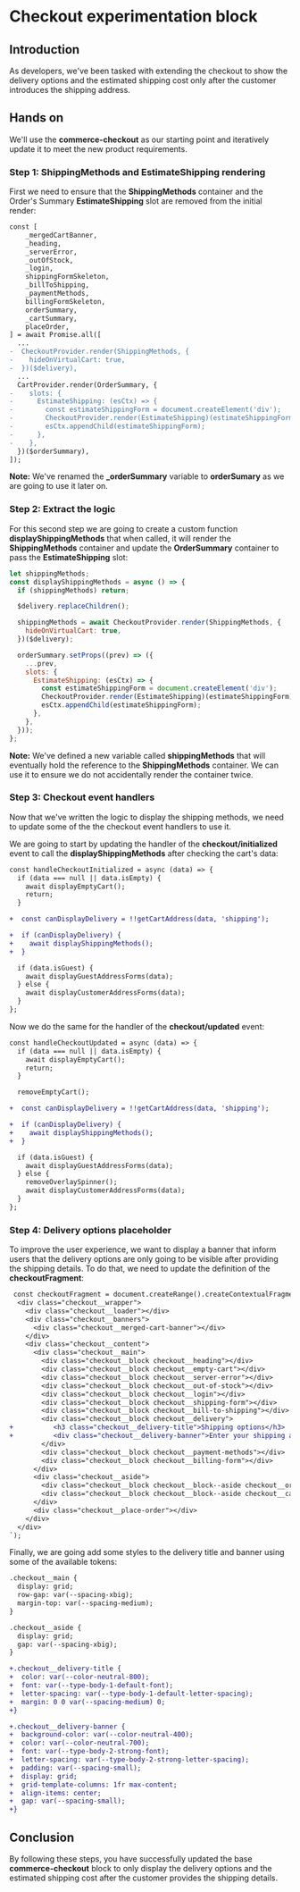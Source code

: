 # Checkout experimentation block

## Introduction

As developers, we've been tasked with extending the checkout to show the delivery options and the estimated shipping cost only after the customer introduces the shipping address.

## Hands on

We'll use the **commerce-checkout** as our starting point and iteratively update it to meet the new product requirements.

### Step 1: ShippingMethods and EstimateShipping rendering

First we need to ensure that the **ShippingMethods** container and the Order's Summary **EstimateShipping** slot are removed from the initial render:

```diff
const [
    _mergedCartBanner,
    _heading,
    _serverError,
    _outOfStock,
    _login,
    shippingFormSkeleton,
    _billToShipping,
    _paymentMethods,
    billingFormSkeleton,
    orderSummary,
    _cartSummary,
    placeOrder,
] = await Promise.all([
  ...
-  CheckoutProvider.render(ShippingMethods, {
-    hideOnVirtualCart: true,
-  })($delivery),
  ...
  CartProvider.render(OrderSummary, {
-    slots: {
-      EstimateShipping: (esCtx) => {
-        const estimateShippingForm = document.createElement('div');
-        CheckoutProvider.render(EstimateShipping)(estimateShippingForm);
-        esCtx.appendChild(estimateShippingForm);
-      },
-    },
  })($orderSummary),
]);
```

**Note:** We've renamed the **_orderSummary** variable to **orderSumary** as we are going to use it later on.

### Step 2: Extract the logic

For this second step we are going to create a custom function **displayShippingMethods** that when called, it will render
the **ShippingMethods** container and update the **OrderSummary** container to pass the **EstimateShipping** slot:

```js
let shippingMethods;
const displayShippingMethods = async () => {
  if (shippingMethods) return;

  $delivery.replaceChildren();

  shippingMethods = await CheckoutProvider.render(ShippingMethods, {
    hideOnVirtualCart: true,
  })($delivery);

  orderSummary.setProps((prev) => ({
    ...prev,
    slots: {
      EstimateShipping: (esCtx) => {
        const estimateShippingForm = document.createElement('div');
        CheckoutProvider.render(EstimateShipping)(estimateShippingForm);
        esCtx.appendChild(estimateShippingForm);
      },
    },
  }));
};
```

**Note:** We've defined a new variable called **shippingMethods** that will eventually hold the reference to the **ShippingMethods** container. We can use it to ensure we do not accidentally render the container twice.

### Step 3: Checkout event handlers

Now that we've written the logic to display the shipping methods, we need to update some of the the checkout event handlers to use it.

We are going to start by updating the handler of the **checkout/initialized** event to call the **displayShippingMethods** after checking the cart's data:

```diff
const handleCheckoutInitialized = async (data) => {
  if (data === null || data.isEmpty) {
    await displayEmptyCart();
    return;
  }

+  const canDisplayDelivery = !!getCartAddress(data, 'shipping');

+  if (canDisplayDelivery) {
+    await displayShippingMethods();
+  }

  if (data.isGuest) {
    await displayGuestAddressForms(data);
  } else {
    await displayCustomerAddressForms(data);
  }
};
```

Now we do the same for the handler of the **checkout/updated** event:

```diff
const handleCheckoutUpdated = async (data) => {
  if (data === null || data.isEmpty) {
    await displayEmptyCart();
    return;
  }

  removeEmptyCart();

+  const canDisplayDelivery = !!getCartAddress(data, 'shipping');

+  if (canDisplayDelivery) {
+    await displayShippingMethods();
+  }

  if (data.isGuest) {
    await displayGuestAddressForms(data);
  } else {
    removeOverlaySpinner();
    await displayCustomerAddressForms(data);
  }
};
```

### Step 4: Delivery options placeholder

To improve the user experience, we want to display a banner that inform users that the delivery options are only going to be visible after providing the shipping details. To do that, we need to update the definition of the **checkoutFragment**: 

```diff
 const checkoutFragment = document.createRange().createContextualFragment(`
  <div class="checkout__wrapper">
    <div class="checkout__loader"></div>
    <div class="checkout__banners">
      <div class="checkout__merged-cart-banner"></div>
    </div>
    <div class="checkout__content">
      <div class="checkout__main">
        <div class="checkout__block checkout__heading"></div>
        <div class="checkout__block checkout__empty-cart"></div>
        <div class="checkout__block checkout__server-error"></div>
        <div class="checkout__block checkout__out-of-stock"></div>
        <div class="checkout__block checkout__login"></div>
        <div class="checkout__block checkout__shipping-form"></div>
        <div class="checkout__block checkout__bill-to-shipping"></div>
        <div class="checkout__block checkout__delivery">
+          <h3 class="checkout__delivery-title">Shipping options</h3>
+          <div class="checkout__delivery-banner">Enter your shipping address to view available shipping methods.</div>
        </div>
        <div class="checkout__block checkout__payment-methods"></div>
        <div class="checkout__block checkout__billing-form"></div>
      </div>
      <div class="checkout__aside">
        <div class="checkout__block checkout__block--aside checkout__order-summary"></div>
        <div class="checkout__block checkout__block--aside checkout__cart-summary"></div>
      </div>
      <div class="checkout__place-order"></div>
    </div>
  </div>
`);
```

Finally, we are going add some styles to the delivery title and banner using some of the available tokens:

```diff
.checkout__main {
  display: grid;
  row-gap: var(--spacing-xbig);
  margin-top: var(--spacing-medium);
}

.checkout__aside {
  display: grid;
  gap: var(--spacing-xbig);
}

+.checkout__delivery-title {
+  color: var(--color-neutral-800);
+  font: var(--type-body-1-default-font);
+  letter-spacing: var(--type-body-1-default-letter-spacing);
+  margin: 0 0 var(--spacing-medium) 0;
+}

+.checkout__delivery-banner {
+  background-color: var(--color-neutral-400);
+  color: var(--color-neutral-700);
+  font: var(--type-body-2-strong-font);
+  letter-spacing: var(--type-body-2-strong-letter-spacing);
+  padding: var(--spacing-small);
+  display: grid;
+  grid-template-columns: 1fr max-content;
+  align-items: center;
+  gap: var(--spacing-small);
+}
```

## Conclusion

By following these steps, you have successfully updated the base **commerce-checkout** block to only display the delivery options and the estimated shipping cost
after the customer provides the shipping details.

